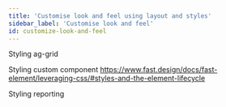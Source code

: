 ```yaml
---
title: 'Customise look and feel using layout and styles'
sidebar_label: 'Customise look and feel'
id: customize-look-and-feel
---
```


Styling ag-grid

Styling custom component
https://www.fast.design/docs/fast-element/leveraging-css/#styles-and-the-element-lifecycle

Styling reporting


